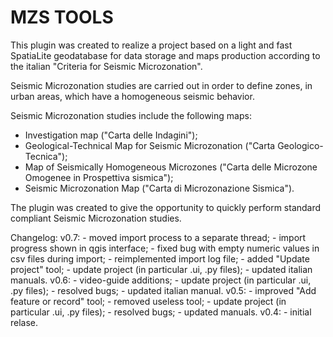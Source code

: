 # MZS TOOLS

This plugin was created to realize a project based on a light and fast SpatiaLite geodatabase for data storage and maps production according to the italian "Criteria for Seismic Microzonation".

Seismic Microzonation studies are carried out in order to define zones, in urban areas, which have a homogeneous seismic behavior.

Seismic Microzonation studies include the following maps:

- Investigation map ("Carta delle Indagini"); 
- Geological-Technical Map for Seismic Microzonation ("Carta Geologico-Tecnica"); 
- Map of Seismically Homogeneous Microzones ("Carta delle Microzone Omogenee in Prospettiva sismica"); 
- Seismic Microzonation Map ("Carta di Microzonazione Sismica"). 

The plugin was created to give the opportunity to quickly perform standard compliant Seismic Microzonation studies.

Changelog:
		v0.7:
				-  moved import process to a separate thread;
				-  import progress shown in qgis interface;
				-  fixed bug with empty numeric values in csv files during import;
				-  reimplemented import log file;
				-  added "Update project" tool;
				-  update project (in particular .ui, .py files);
				-  updated italian manuals.
		v0.6:
				-  video-guide additions;
				-  update project (in particular .ui, .py files);
				-  resolved bugs;
				-  updated italian manual.
		v0.5:
				-  improved "Add feature or record" tool;
				-  removed useless tool;
				-  update project (in particular .ui, .py files);
				-  resolved bugs;
				-  updated manuals.
		v0.4:
				-  initial relase.
